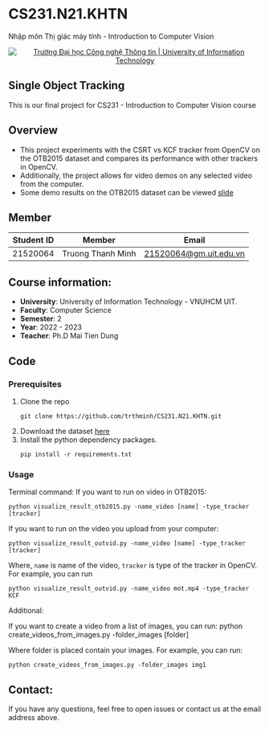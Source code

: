 # CS231.N21.KHTN
Nhập môn Thị giác máy tính - Introduction to Computer Vision
<p align="center">
  <a href="https://www.uit.edu.vn/" title="Trường Đại học Công nghệ Thông tin" style="border: none;">
    <img src="https://i.imgur.com/WmMnSRt.png" alt="Trường Đại học Công nghệ Thông tin | University of Information Technology">
  </a>
</p>

## Single Object Tracking
This is our final project for CS231 - Introduction to Computer Vision course

## Overview
* This project experiments with the CSRT vs KCF tracker from OpenCV on the OTB2015 dataset and compares its performance with other trackers in OpenCV.
* Additionally, the project allows for video demos on any selected video from the computer.
* Some demo results on the OTB2015 dataset can be viewed [slide](https://github.com/trthminh/CS231.N21.KHTN/blob/main/21520064_Single%20Object%20Tracking%20Report.pptx)

## Member
|**Student ID**| **Member**|**Email**|
|-----------|-----------|-----------|
|21520064|Truong Thanh Minh|21520064@gm.uit.edu.vn|

## Course information:
- **University**: University of Information Technology - VNUHCM UIT.
- **Faculty**: Computer Science
- **Semester**: 2
- **Year**: 2022 - 2023
- **Teacher**: Ph.D Mai Tien Dung

## Code

### Prerequisites

1. Clone the repo
    ```
   git clone https://github.com/trthminh/CS231.N21.KHTN.git
    ```
2. Download the dataset [here](https://drive.google.com/file/d/1FQ5zReW3SAbK5ABvhDrZqhqvT004ujJD/view?usp=drive_link/)
3. Install the python dependency packages.
    ```
    pip install -r requirements.txt
    ```

### Usage
Terminal command:
  If you want to run on video in OTB2015:
  ```
  python visualize_result_otb2015.py -name_video [name] -type_tracker [tracker]
  ```

  If you want to run on the video you upload from your computer:
  ```
  python visualize_result_outvid.py -name_video [name] -type_tracker [tracker]
  ```

  Where, `name` is name of the video, `tracker` is type of the tracker in OpenCV. For example, you can run 
  ```
  python visualize_result_outvid.py -name_video mot.mp4 -type_tracker KCF
  ```

  Additional:

  If you want to create a video from a list of images, you can run:
  python create_videos_from_images.py -folder_images [folder]

  Where folder is placed contain your images. For example, you can run: 
  ```
python create_videos_from_images.py -folder_images img1
```
  
## Contact:
If you have any questions, feel free to open issues or contact us at the email address above.
